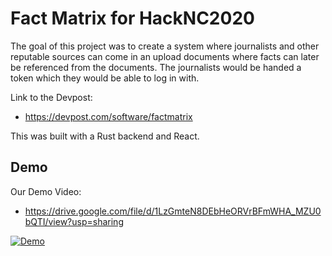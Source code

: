 # Fact Matrix for HackNC2020

The goal of this project was to create a system where journalists and other reputable sources can come in an upload documents where facts can later be referenced from the documents. The journalists would be handed a token which they would be able to log in with.

Link to the Devpost:

- https://devpost.com/software/factmatrix

This was built with a Rust backend and React. 

## Demo
Our Demo Video: 

- https://drive.google.com/file/d/1LzGmteN8DEbHeORVrBFmWHA_MZU0bQTI/view?usp=sharing

[![Demo](https://user-images.githubusercontent.com/54213302/206926348-1a305cfe-1545-4ac1-acae-7cf13799bfdc.png)](https://drive.google.com/file/d/1LzGmteN8DEbHeORVrBFmWHA_MZU0bQTI/view?usp=sharing)
